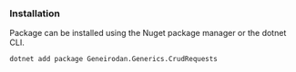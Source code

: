 ### Installation

Package can be installed using the Nuget package manager or the dotnet CLI.

```sh
dotnet add package Geneirodan.Generics.CrudRequests
```